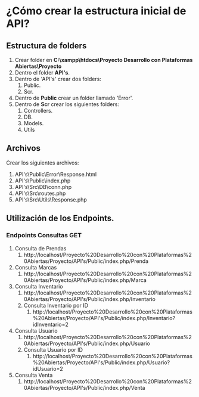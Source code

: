 # ¿Cómo crear la estructura inicial de API?

## Estructura de folders

1. Crear folder en **C:\xampp\htdocs\Proyecto Desarrollo con Plataformas Abiertas\Proyecto**
2. Dentro el folder **API's**.
3. Dentro de 'API's' crear dos folders:
    1. Public.
    2. Scr.
4. Dentro de **Public** crear un folder llamado 'Error'.
5. Dentro de **Scr** crear los siguientes folders:
    1. Controllers.
    2. DB.
    3. Models.
    4. Utils

## Archivos

Crear los siguientes archivos:

1. API's\Public\Error\Response.html
2. API's\Public\index.php
3. API's\Src\DB\conn.php
4. API's\Src\routes.php
5. API's\Src\Utils\Response.php

## Utilización de los Endpoints.

### Endpoints Consultas **GET**
1. Consulta de Prendas
    1. http://localhost/Proyecto%20Desarrollo%20con%20Plataformas%20Abiertas/Proyecto/API's/Public/index.php/Prenda
2. Consulta Marcas
   1. http://localhost/Proyecto%20Desarrollo%20con%20Plataformas%20Abiertas/Proyecto/API's/Public/index.php/Marca
3. Consulta Inventario
   1. http://localhost/Proyecto%20Desarrollo%20con%20Plataformas%20Abiertas/Proyecto/API's/Public/index.php/Inventario
   2. Consulta Inventario por ID
      1. http://localhost/Proyecto%20Desarrollo%20con%20Plataformas%20Abiertas/Proyecto/API's/Public/index.php/Inventario?idInventario=2
4. Consulta Usuario
   1. http://localhost/Proyecto%20Desarrollo%20con%20Plataformas%20Abiertas/Proyecto/API's/Public/index.php/Usuario
   2. Consulta Usuario por ID
      1. http://localhost/Proyecto%20Desarrollo%20con%20Plataformas%20Abiertas/Proyecto/API's/Public/index.php/Usuario?idUsuario=2
5. Consulta Venta
   1. http://localhost/Proyecto%20Desarrollo%20con%20Plataformas%20Abiertas/Proyecto/API's/Public/index.php/Venta
